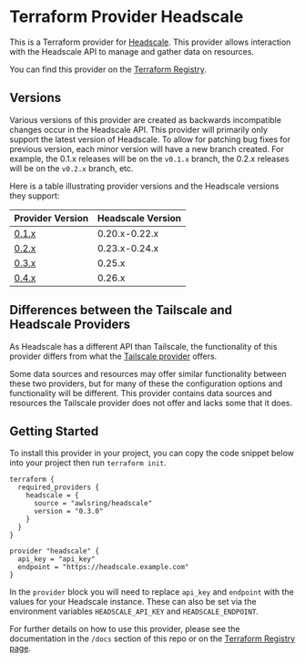 # Terraform Provider Headscale

This is a Terraform provider for [Headscale](https://github.com/juanfont/headscale). This provider allows interaction with the Headscale API to manage and gather data on resources.

You can find this provider on the [Terraform Registry](https://registry.terraform.io/providers/awlsring/headscale/latest).

## Versions

Various versions of this provider are created as backwards incompatible changes occur in the Headscale API. This provider will primarily only support the latest version of Headscale. To allow for patching bug fixes for previous version, each minor version will have a new branch created. For example, the 0.1.x releases will be on the `v0.1.x` branch, the 0.2.x releases will be on the `v0.2.x` branch, etc.

Here is a table illustrating provider versions and the Headscale versions they support:

| Provider Version                                                             | Headscale Version |
| ---------------------------------------------------------------------------- | ----------------- |
| [0.1.x](https://github.com/awlsring/terraform-provider-headscale/tree/0.1.x) | 0.20.x-0.22.x     |
| [0.2.x](https://github.com/awlsring/terraform-provider-headscale/tree/0.2.x) | 0.23.x-0.24.x     |
| [0.3.x](https://github.com/awlsring/terraform-provider-headscale/tree/0.3.x) | 0.25.x            |
| [0.4.x](https://github.com/awlsring/terraform-provider-headscale/tree/0.4.x) | 0.26.x            |

## Differences between the Tailscale and Headscale Providers

As Headscale has a different API than Tailscale, the functionality of this provider differs from what the [Tailscale provider](https://registry.terraform.io/providers/tailscale/tailscale) offers.

Some data sources and resources may offer similar functionality between these two providers, but for many of these the configuration options and functionality will be different. This provider contains data sources and resources the Tailscale provider does not offer and lacks some that it does.

## Getting Started

To install this provider in your project, you can copy the code snippet below into your project then run `terraform init`.

```hcl
terraform {
  required_providers {
    headscale = {
      source = "awlsring/headscale"
      version = "0.3.0"
    }
  }
}

provider "headscale" {
  api_key = "api_key"
  endpoint = "https://headscale.example.com"
}
```

In the `provider` block you will need to replace `api_key` and `endpoint` with the values for your Headscale instance. These can also be set via the environment variables `HEADSCALE_API_KEY` and `HEADSCALE_ENDPOINT`.

For further details on how to use this provider, please see the documentation in the `/docs` section of this repo or on the [Terraform Registry page](https://registry.terraform.io/providers/awlsring/headscale/latest/docs).
